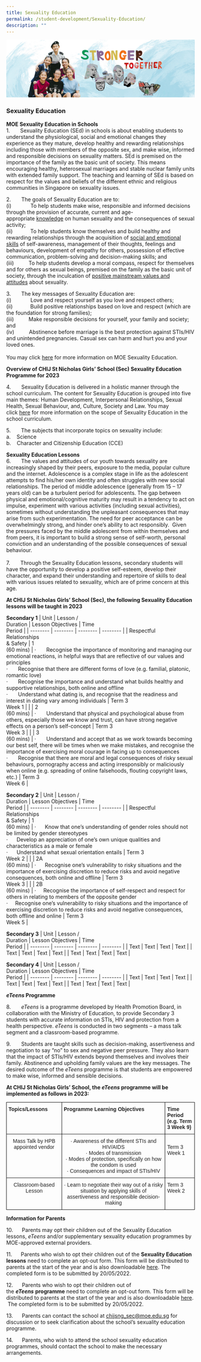 ```yaml
---
title: Sexuality Education
permalink: /student-development/Sexuality-Education/
description: ""
---
```

![](/images/01%20Banner%20Photos/04%20subpage%20student%20development.jpg)

### **Sexuality Education**

<b>MOE Sexuality Education in Schools</b><br>
1.       Sexuality Education (SEd) in schools is about enabling students to understand the physiological, social and emotional changes they experience as they mature, develop healthy and rewarding relationships including those with members of the opposite sex, and make wise, informed and responsible decisions on sexuality matters. SEd is premised on the importance of the family as the basic unit of society. This means encouraging healthy, heterosexual marriages and stable nuclear family units with extended family support. The teaching and learning of SEd is based on respect for the values and beliefs of the different ethnic and religious communities in Singapore on sexuality issues.

2.       The goals of Sexuality Education are to:<br>
(i)             To help students make wise, responsible and informed decisions through the provision of accurate, current and age-appropriate <u>knowledge</u> on human sexuality and the consequences of sexual activity;<br>
(ii)            To help students know themselves and build healthy and rewarding relationships through the acquisition of <u>social and emotional skills</u> of self-awareness, management of their thoughts, feelings and behaviours, development of empathy for others, possession of effective communication, problem-solving and decision-making skills; and<br>
(iii)          To help students develop a moral compass, respect for themselves and for others as sexual beings, premised on the family as the basic unit of society, through the inculcation of <u>positive mainstream values and attitudes</u> about sexuality.

3.       The key messages of Sexuality Education are:<br>
(i)             Love and respect yourself as you love and respect others;<br>
(ii)            Build positive relationships based on love and respect (which are the foundation for strong families);<br>
(iii)          Make responsible decisions for yourself, your family and society; and<br>
(iv)          Abstinence before marriage is the best protection against STIs/HIV and unintended pregnancies. Casual sex can harm and hurt you and your loved ones.<br><br>
You may click [here](https://www.moe.gov.sg/programmes/sexuality-education) for more information on MOE Sexuality Education.

<b>Overview of CHIJ St Nicholas Girls’ School (Sec) Sexuality Education Programme for 2023</b>

4.       Sexuality Education is delivered in a holistic manner through the school curriculum. The content for Sexuality Education is grouped into five main themes: Human Development, Interpersonal Relationships, Sexual Health, Sexual Behaviour, and, Culture, Society and Law. You may click [here](https://www.moe.gov.sg/programmes/sexuality-education/scope-and-teaching-approach) for more information on the scope of Sexuality Education in the school curriculum.

5.       The subjects that incorporate topics on sexuality include:<br>
a.    Science<br>
b.    Character and Citizenship Education (CCE)

<b>Sexuality Education Lessons</b><br>
6.       The values and attitudes of our youth towards sexuality are increasingly shaped by their peers, exposure to the media, popular culture and the internet. Adolescence is a complex stage in life as the adolescent attempts to find his/her own identity and often struggles with new social relationships. The period of middle adolescence (generally from 15 – 17 years old) can be a turbulent period for adolescents. The gap between physical and emotional/cognitive maturity may result in a tendency to act on impulse, experiment with various activities (including sexual activities), sometimes without understanding the unpleasant consequences that may arise from such experimentation. The need for peer acceptance can be overwhelmingly strong, and hinder one’s ability to act responsibly.  Given the pressures faced by the middle adolescent from within themselves and from peers, it is important to build a strong sense of self-worth, personal conviction and an understanding of the possible consequences of sexual behaviour.<br><br>
7.       Through the Sexuality Education lessons, secondary students will have the opportunity to develop a positive self-esteem, develop their character, and expand their understanding and repertoire of skills to deal with various issues related to sexuality, which are of prime concern at this age.

**At CHIJ St Nicholas Girls’ School (Sec), the following Sexuality Education lessons will be taught in 2023**

**Secondary 1**
| Unit | Lesson / <br>Duration | Lesson Objectives | Time<br>Period |
| -------- | -------- | -------- | -------- |
| Respectful<br>Relationships<br>& Safety     | 1<br>(60 mins)     | ·       Recognise the importance of monitoring and managing our emotional reactions, in helpful ways that are reflective of our values and principles<br>·       Recognise that there are different forms of love (e.g. familial, platonic, romantic love)<br>·       Recognise the importance and understand what builds healthy and supportive relationships, both online and offline<br>·       Understand what dating is, and recognise that the readiness and interest in dating vary among individuals     | Term 3<br>Week 1     |
|     | 2<br>(60 mins)     | ·       Understand that physical and psychological abuse from others, especially those we know and trust, can have strong negative effects on a person’s self-concept     | Term 3<br>Week 3    |
|     | 3<br>(60 mins)     | ·       Understand and accept that as we work towards becoming our best self, there will be times when we make mistakes, and recognise the importance of exercising moral courage in facing up to consequences<br>·       Recognise that there are moral and legal consequences of risky sexual behaviours, pornography access and acting irresponsibly or maliciously when online (e.g. spreading of online falsehoods, flouting copyright laws, etc.)     | Term 3<br>Week 6    |

**Secondary 2**
| Unit | Lesson / <br>Duration | Lesson Objectives | Time<br>Period |
| -------- | -------- | -------- | -------- |
| Respectful<br>Relationships<br>& Safety    | 1<br>(60 mins)     | ·      Know that one’s understanding of gender roles should not be limited by gender stereotypes<br>·      Develop an appreciation of one’s own unique qualities and characteristics as a male or female<br>·      Understand what sexual orientation entails    | Term 3<br>Week 2     |
|      | 2A<br>(60 mins)     | ·      Recognise one’s vulnerability to risky situations and the importance of exercising discretion to reduce risks and avoid negative consequences, both online and offline     | Term 3<br>Week 3     |
|      | 2B<br>(60 mins)     | ·     Recognise the importance of self-respect and respect for others in relating to members of the opposite gender<br>·     Recognise one’s vulnerability to risky situations and the importance of exercising discretion to reduce risks and avoid negative consequences, both offline and online     | Term 3<br>Week 5     |

**Secondary 3**
| Unit | Lesson / <br>Duration | Lesson Objectives | Time<br>Period |
| -------- | -------- | -------- | -------- |
| Text     | Text     | Text     | Text     |
| Text     | Text     | Text     | Text     |
| Text     | Text     | Text     | Text     |

**Secondary 4**
| Unit | Lesson / <br>Duration | Lesson Objectives | Time<br>Period |
| -------- | -------- | -------- | -------- |
| Text     | Text     | Text     | Text     |
| Text     | Text     | Text     | Text     |
| Text     | Text     | Text     | Text     |

<b>*eTeens* Programme</b>

8.       *eTeens* is a programme developed by Health Promotion Board, in collaboration with the Ministry of Education, to provide Secondary 3 students with accurate information on STIs, HIV and protection from a health perspective. *eTeens* is conducted in two segments – a mass talk segment and a classroom-based programme.

9.       Students are taught skills such as decision-making, assertiveness and negotiation to say “no” to sex and negative peer pressure. They also learn that the impact of STIs/HIV extends beyond themselves and involves their family. Abstinence and upholding family values are the key messages. The desired outcome of the *eTeens* programme is that students are empowered to make wise, informed and sensible decisions.

<b>At CHIJ St Nicholas Girls’ School, the *eTeens* programme will be implemented as follows in 2023:</b>

<style type="text/css">
.tg  {border-collapse:collapse;border-spacing:0;}
.tg td{border-color:black;border-style:solid;border-width:1px;font-family:Arial, sans-serif;font-size:14px;
  overflow:hidden;padding:10px 5px;word-break:normal;}
.tg th{border-color:black;border-style:solid;border-width:1px;font-family:Arial, sans-serif;font-size:14px;
  font-weight:normal;overflow:hidden;padding:10px 5px;word-break:normal;}
.tg .tg-vo25{color:#222;text-align:center;vertical-align:top}
.tg .tg-v41i{color:#222;font-weight:bold;text-align:left;vertical-align:top}
.tg .tg-brl1{color:#222;text-align:left;vertical-align:top}
</style>
<table class="tg">
<thead>
  <tr>
    <th class="tg-v41i">Topics/Lessons</th>
    <th class="tg-v41i">Programme Learning Objectives</th>
    <th class="tg-v41i">Time Period<br>(e.g. Term 3 Week 9)</th>
  </tr>
</thead>
<tbody>
  <tr>
    <td class="tg-vo25">Mass Talk by HPB appointed vendor </td>
    <td class="tg-vo25">·       Awareness of the different STIs and HIV/AIDS<br>·       Modes of transmission<br>·       Modes of protection, specifically on how the condom is used<br>·       Consequences and impact of STIs/HIV<br> </td>
    <td class="tg-brl1"> <br>Term 3 Week 1</td>
  </tr>
  <tr>
    <td class="tg-vo25">Classroom-based Lesson</td>
    <td class="tg-vo25">·       Learn to negotiate their way out of a risky situation by applying skills of assertiveness and responsible decision-making<br> </td>
    <td class="tg-brl1">Term 3 Week 2</td>
  </tr>
</tbody>
</table>


<b>Information for Parents</b>

10.      Parents may opt their children out of the Sexuality Education lessons, <i>eTeens</i> and/or supplementary sexuality education programmes by MOE-approved external providers. 

11.      Parents who wish to opt their children out of the <b>Sexuality Education lessons</b> need to complete an opt-out form. This form will be distributed to parents at the start of the year and is also downloadable [here](/files/Info_on_SEd_for_schs_website_Sec_2022_23%20Nov_AnnexA.pdf). The completed form is to be submitted by 20/05/2022.

12.      Parents who wish to opt their children out of the <i><b>eTeens</b></i> <b>programme</b> need to complete an opt-out form. This form will be distributed to parents at the start of the year and is also downloadable [here](/files/Info_on_SEd_for_schs_website_Sec_2022_23%20Nov_AnnexB.pdf).  The completed form is to be submitted by 20/05/2022.

13.      Parents can contact the school at chijsng_sec@moe.edu.sg for discussion or to seek clarification about the school’s sexuality education programme.

14.      Parents, who wish to attend the school sexuality education programmes, should contact the school to make the necessary arrangements.